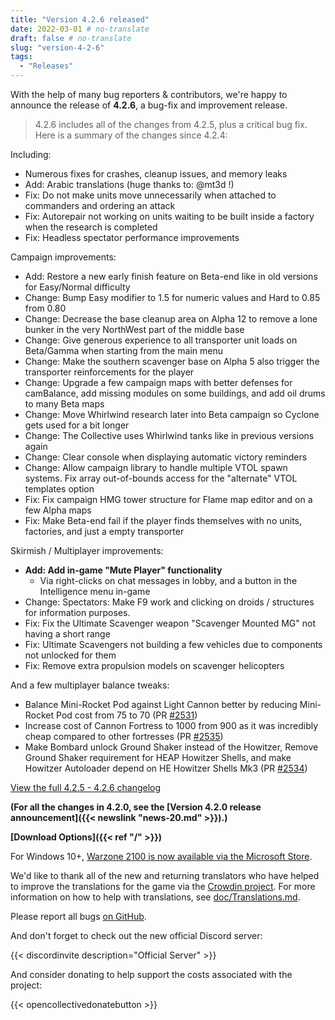 ```yaml
---
title: "Version 4.2.6 released"
date: 2022-03-01 # no-translate
draft: false # no-translate
slug: "version-4-2-6"
tags:
  - "Releases"
---
```


With the help of many bug reporters & contributors, we're happy to announce the release of **4.2.6**, a bug-fix and improvement release.

> 4.2.6 includes all of the changes from 4.2.5, plus a critical bug fix. Here is a summary of the changes since 4.2.4:

Including:
- Numerous fixes for crashes, cleanup issues, and memory leaks
- Add: Arabic translations (huge thanks to: @mt3d !)
- Fix: Do not make units move unnecessarily when attached to commanders and ordering an attack
- Fix: Autorepair not working on units waiting to be built inside a factory when the research is completed
- Fix: Headless spectator performance improvements

Campaign improvements:
- Add: Restore a new early finish feature on Beta-end like in old versions for Easy/Normal difficulty
- Change: Bump Easy modifier to 1.5 for numeric values and Hard to 0.85 from 0.80
- Change: Decrease the base cleanup area on Alpha 12 to remove a lone bunker in the very NorthWest part of the middle base
- Change: Give generous experience to all transporter unit loads on Beta/Gamma when starting from the main menu
- Change: Make the southern scavenger base on Alpha 5 also trigger the transporter reinforcements for the player
- Change: Upgrade a few campaign maps with better defenses for camBalance, add missing modules on some buildings, and add oil drums to many Beta maps
- Change: Move Whirlwind research later into Beta campaign so Cyclone gets used for a bit longer
- Change: The Collective uses Whirlwind tanks like in previous versions again
- Change: Clear console when displaying automatic victory reminders
- Change: Allow campaign library to handle multiple VTOL spawn systems. Fix array out-of-bounds access for the "alternate" VTOL templates option
- Fix: Fix campaign HMG tower structure for Flame map editor and on a few Alpha maps
- Fix: Make Beta-end fail if the player finds themselves with no units, factories, and just a empty transporter

Skirmish / Multiplayer improvements:
- **Add: Add in-game "Mute Player" functionality**
  - Via right-clicks on chat messages in lobby, and a button in the Intelligence menu in-game
- Change: Spectators: Make F9 work and clicking on droids / structures for information purposes.
- Fix: Fix the Ultimate Scavenger weapon "Scavenger Mounted MG" not having a short range
- Fix: Ultimate Scavengers not building a few vehicles due to components not unlocked for them
- Fix: Remove extra propulsion models on scavenger helicopters

And a few multiplayer balance tweaks:
- Balance Mini-Rocket Pod against Light Cannon better by reducing Mini-Rocket Pod cost from 75 to 70 (PR [#2531](https://github.com/Warzone2100/warzone2100/pull/2531))
- Increase cost of Cannon Fortress to 1000 from 900 as it was incredibly cheap compared to other fortresses (PR [#2535](https://github.com/Warzone2100/warzone2100/pull/2535))
- Make Bombard unlock Ground Shaker instead of the Howitzer, Remove Ground Shaker requirement for HEAP Howitzer Shells, and make Howitzer Autoloader depend on HE Howitzer Shells Mk3 (PR [#2534](https://github.com/Warzone2100/warzone2100/pull/2534))

[View the full 4.2.5 - 4.2.6 changelog](https://github.com/Warzone2100/warzone2100/raw/4.2.6/ChangeLog)

**(For all the changes in 4.2.0, see the [Version 4.2.0 release announcement]({{< newslink "news-20.md" >}}).)**

**[Download Options]({{< ref "/" >}})**

For Windows 10+, [Warzone 2100 is now available via the Microsoft Store](https://www.microsoft.com/store/apps/9MW0Z4MPCS8C).

We'd like to thank all of the new and returning translators who have helped to improve the translations for the game via the [Crowdin project](https://crowdin.com/project/warzone2100). For more information on how to help with translations, see [doc/Translations.md](https://github.com/Warzone2100/warzone2100/blob/master/doc/Translations.md#how-do-i-help-translate).

Please report all bugs [on GitHub](https://github.com/Warzone2100/warzone2100/issues).

And don't forget to check out the new official Discord server:

{{< discordinvite description="Official Server" >}}

And consider donating to help support the costs associated with the project:

{{< opencollectivedonatebutton >}}
